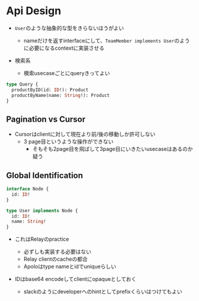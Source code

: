 # Api Design

* `User`のような抽象的な型をきらないほうがよい
  * nameだけを返すinterfaceにして、`TeamMember implements User`のように必要になるcontextに実装させる

* 検索系
  * 検索usecaseごとにqueryきってよい

```graphql
type Query {
  productByID(id: ID!): Product
  productByName(name: String!): Product
}
```


## Pagination vs Cursor

* Cursorはclientに対して現在より前/後の移動しか許可しない
  * 3 page目というような操作ができない
    * そもそも2page目を飛ばして3page目にいきたいusecaseはあるのか疑う 


## Global Identification 

```graphql
interface Node {
  id: ID!
}

type User implements Node {
  id: ID!
  name: String!
}
```

* これはRelayのpractice
  * 必ずしも実装する必要はない
  * Relay clientのcacheの都合
  * Apoloはtype nameとidでuniqueらしい

* IDはbase64 encodeしてclientにopaqueとしておく
  * slackのようにdeveloperへのhintとしてprefixくらいはつけてもよい
